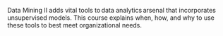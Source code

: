 Data Mining II adds vital tools to data analytics arsenal that incorporates unsupervised models. This course explains when, how, and why to use these tools to best meet organizational needs. 
